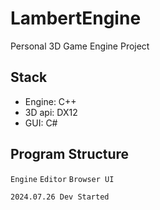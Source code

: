 # LambertEngine
Personal 3D Game Engine Project

## Stack
- Engine: C++
- 3D api: DX12
- GUI: C#

## Program Structure
`Engine` `Editor` `Browser UI`

`2024.07.26 Dev Started`
